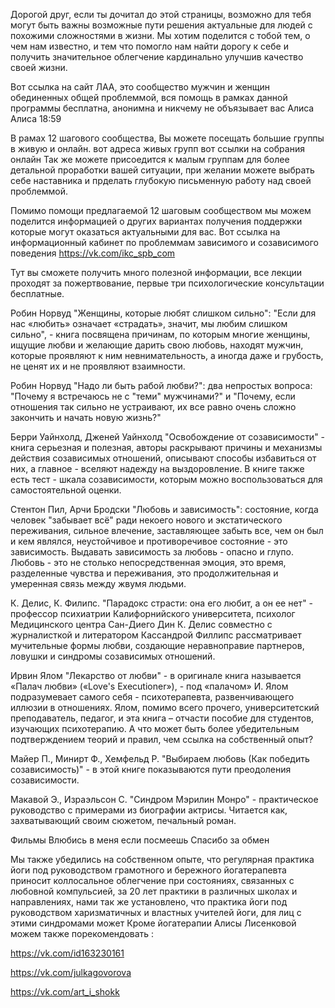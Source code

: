 Дорогой друг, если ты дочитал до этой страницы, возможно для тебя могут быть важны возможные пути решения актуальные для людей с похожими сложностями в жизни.
Мы хотим поделится с тобой тем, о чем нам известно, и тем что помогло нам найти дорогу к себе и получить значительное облегчение кардинально улучшив качество своей жизни.
 
Вот ссылка на сайт ЛАА, это сообщество мужчин и женщин обединенных общей проблеммой, вся помощь в рамках данной программы бесплатна, анонимна и никчему не объязывает вас
Алиса
Алиса 18:59
 
В рамах 12 шагового сообщества, Вы можете посещать большие группы в живую и онлайн. вот адреса живых групп
вот ссылки на собрания онлайн
Так же можете присоедится к малым группам для более детальной проработки вашей ситуации, при желании можете выбрать себе наставника и прделать глубокую письменную работу над своей проблеммой.

Помимо помощи предлагаемой 12 шаговым сообществом мы можем поделится информацией о других вариантах получения поддержки которые могут оказаться актуальными для вас.
Вот ссылка на информационный кабинет по проблеммам зависимого и созависимого поведения
https://vk.com/ikc_spb_com

Тут вы сможете получить много полезной информации, все лекции проходят за пожертвование, первые три психологические консультации бесплатные.

Робин Норвуд "Женщины, которые любят слишком сильно": "Если для нас «любить» означает «страдать», значит, мы любим слишком сильно", - книга посвящена причинам, по которым многие женщины, ищущие любви и желающие дарить свою любовь, находят мужчин, которые проявляют к ним невнимательность, а иногда даже и грубость, не ценят их и не проявляют взаимности.

Робин Норвуд "Надо ли быть рабой любви?": два непростых вопроса: "Почему я встречаюсь не с "теми" мужчинами?" и "Почему, если отношения так сильно не устраивают, их все равно очень сложно закончить и начать новую жизнь?"

Берри Уайнхолд, Дженей Уайнхолд "Освобождение от созависимости" - книга серьезная и полезная, авторы раскрывают причины и механизмы действия созависимых отношений, описывают способы избавиться от них, а главное - вселяют надежду на выздоровление. В книге также есть тест - шкала созависимости, которым можно воспользоваться для самостоятельной оценки.

Стентон Пил, Арчи Бродски "Любовь и зависимость": состояние, когда человек "забывает всё" ради некоего нового и экстатического переживания, сильное влечение, заставляющее забыть все, чем он был и кем являлся, неустойчивое и противоречивое состояние - это зависимость. Выдавать зависимость за любовь - опасно и глупо. Любовь - это не столько непосредственная эмоция, это время, разделенные чувства и переживания, это продолжительная и умеренная связь между жвумя людьми.

К. Делис, К. Филипс. "Парадокс страсти: она его любит, а он ее нет" - профессор психиатрии Калифорнийского университета, психолог Медицинского центра Сан-Диего Дин К. Делис совместно с журналисткой и литератором Кассандрой Филлипс рассматривает мучительные формы любви, создающие неравноправие партнеров, ловушки и синдромы созависимых отношений.

Ирвин Ялом "Лекарство от любви" - в оригинале книга называется «Палач любви» («Love's Executioner»), - под «палачом» И. Ялом подразумевает самого себя - психотерапевта, развенчивающего иллюзии в отношениях. Ялом, помимо всего прочего, университетский преподаватель, педагог, и эта книга – отчасти пособие для студентов, изучающих психотерапию. А что может быть более убедительным подтверждением теорий и правил, чем ссылка на собственный опыт?

Майер П., Минирт Ф., Хемфельд Р. "Выбираем любовь (Как победить созависимость)" - в этой книге показываются пути преодоления созависимости.

Макавой Э., Израэльсон С. "Синдром Мэрилин Монро" - практическое руководство с примерами из биографии актрисы. Читается как, захватывающий своим сюжетом, печальный роман.

Фильмы
Влюбись в меня если посмеешь
Спасибо за обмен

Мы также убедились на собственном опыте, что регулярная практика йоги под руководством грамотного и бережного йогатерапевта приносит коллосальное облегчение при состояниях, связанных с любовной компульсией, за 20 лет практики в различных школах и направлениях, нами так же установлено, что практика йоги под руководством харизматичных и властных учителей йоги, для лиц с этими синдромами может Кроме йогатерапии Алисы Лисенковой можем также порекомендовать :

https://vk.com/id163230161

https://vk.com/julkagovorova

https://vk.com/art_i_shokk